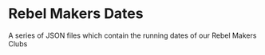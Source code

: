 # Rebel Makers Dates

A series of JSON files which contain the running dates of our Rebel Makers Clubs
